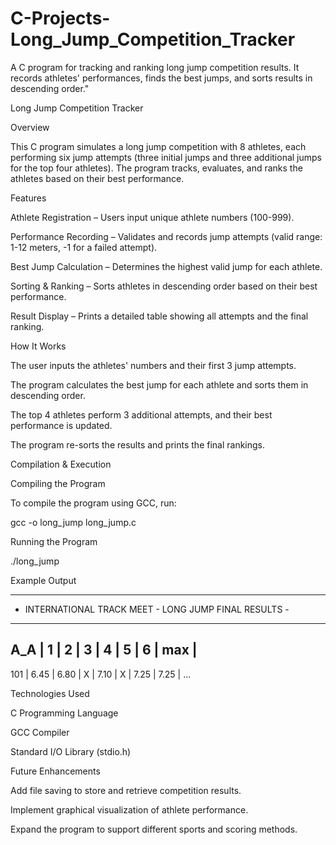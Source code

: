 # C-Projects-Long_Jump_Competition_Tracker
A C program for tracking and ranking long jump competition results. It records athletes' performances, finds the best jumps, and sorts results in descending order."

Long Jump Competition Tracker

Overview

This C program simulates a long jump competition with 8 athletes, each performing six jump attempts (three initial jumps and three additional jumps for the top four athletes). The program tracks, evaluates, and ranks the athletes based on their best performance.

Features

Athlete Registration – Users input unique athlete numbers (100-999).

Performance Recording – Validates and records jump attempts (valid range: 1-12 meters, -1 for a failed attempt).

Best Jump Calculation – Determines the highest valid jump for each athlete.

Sorting & Ranking – Sorts athletes in descending order based on their best performance.

Result Display – Prints a detailed table showing all attempts and the final ranking.

How It Works

The user inputs the athletes' numbers and their first 3 jump attempts.

The program calculates the best jump for each athlete and sorts them in descending order.

The top 4 athletes perform 3 additional attempts, and their best performance is updated.

The program re-sorts the results and prints the final rankings.

Compilation & Execution

Compiling the Program

To compile the program using GCC, run:

gcc -o long_jump long_jump.c

Running the Program

./long_jump

Example Output

----------------------------------------------
- INTERNATIONAL TRACK MEET - LONG JUMP FINAL RESULTS -
----------------------------------------------
A_A |    1   |    2   |   3    |    4   |    5   |    6   |  max  |
----------------------------------------------
101 |  6.45  |  6.80  |   X    |  7.10  |   X    |  7.25  |  7.25  |
...

Technologies Used

C Programming Language

GCC Compiler

Standard I/O Library (stdio.h)

Future Enhancements

Add file saving to store and retrieve competition results.

Implement graphical visualization of athlete performance.

Expand the program to support different sports and scoring methods.
